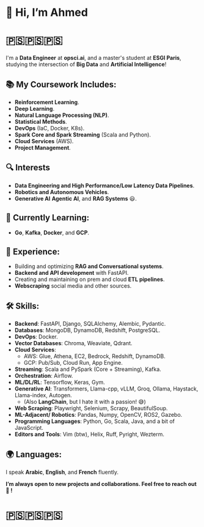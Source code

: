 # 👋 Hi, I’m Ahmed 
# 🇵🇸🇵🇸🇵🇸
I'm a **Data Engineer** at **opsci.ai**, and a master's student at **ESGI Paris**, studying the intersection of **Big Data** and **Artificial Intelligence**!

## 📚 My Coursework Includes:
- **Reinforcement Learning**.
- **Deep Learning**.
- **Natural Language Processing (NLP)**.
- **Statistical Methods**.
- **DevOps** (IaC, Docker, K8s).
- **Spark Core and Spark Streaming** (Scala and Python).
- **Cloud Services** (AWS).
- **Project Management**.

## 🔍 Interests
- **Data Engineering and High Performance/Low Latency Data Pipelines**.
- **Robotics and Autonomous Vehicles**.
- **Generative AI** **Agentic AI**, and **RAG Systems** 😃.

## 🌱 Currently Learning:
- **Go**, **Kafka**, **Docker**, and **GCP**.

## 🔬 Experience:
- Building and optimizing **RAG and Conversational systems**.
- **Backend and API development** with FastAPI.
- Creating and maintaining on prem and cloud **ETL pipelines**.
- **Webscraping** social media and other sources.

## 🛠️ Skills:
- **Backend**: FastAPI, Django, SQLAlchemy, Alembic, Pydantic.
- **Databases**: MongoDB, DynamoDB, Redshift, PostgreSQL.
- **DevOps**: Docker.
- **Vector Databases**: Chroma, Weaviate, Qdrant.
- **Cloud Services**: 
    - AWS: Glue, Athena, EC2, Bedrock, Redshift, DynamoDB.
    - GCP: Pub/Sub, Cloud Run, App Engine.
- **Streaming**: Scala and PySpark (Core + Streaming), Kafka.
- **Orchestration**: Airflow.
- **ML/DL/RL**: Tensorflow, Keras, Gym.
- **Generative AI**: Transformers, Llama-cpp, vLLM, Groq, Ollama, Haystack, Llama-index, Autogen.
    - (Also **LangChain**, but I hate it with a passion! 😅)
- **Web Scraping**: Playwright, Selenium, Scrapy, BeautifulSoup.
- **ML-Adjacent/ Robotics**: Pandas, Numpy, OpenCV, ROS2, Gazebo.
- **Programming Languages**: Python, Go, Scala, Java, and a bit of JavaScript.
- **Editors and Tools**: Vim (btw), Helix, Ruff, Pyright, Wezterm.

## 🌍 Languages:
I speak **Arabic**, **English**, and **French** fluently.  






      




**I’m always open to new projects and collaborations. Feel free to reach out 🤗 !**
# 🇵🇸🇵🇸🇵🇸
